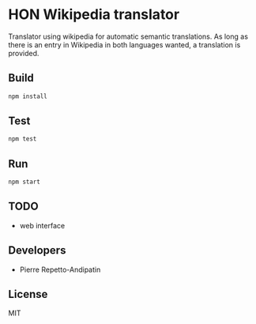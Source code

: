 HON Wikipedia translator
========================

Translator using wikipedia for automatic semantic translations.
As long as there is an entry in Wikipedia in both languages wanted,
a translation is provided.

Build
-----

```bash
npm install
```

Test
----

```bash
npm test
```

Run
---

```bash
npm start
```

TODO
----
* web interface

Developers
----------

* Pierre Repetto-Andipatin

License
-------

MIT
